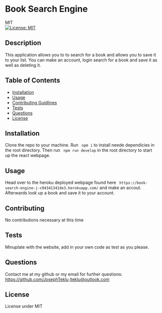 # Book Search Engine
  MIT<br>[![License: MIT](https://img.shields.io/badge/License-MIT-yellow.svg)](https://opensource.org/licenses/MIT)
## Description 
  This application allows you to to search for a book and allows you to save it to your list. You can make an account, login search for a book and save it as well as deleting it.
## Table of Contents
  - [Installation](#installation)
 - [Usage](#usage) 
 - [Contributing Guidlines](#contributing) 
 - [Tests](#tests) 
 - [Questions](#questions) 
 - [License](#license)
## Installation 
  Clone the repo to your machine. Run ``` npm i``` to install neede dependicies in the root directory. Then run ``` npm run develop``` in the root directory to start up the react webpage. 
## Usage 
  Head over to the heroku deployed webpage found here ``` https://book-search-engine-j-c04341341de3.herokuapp.com/``` and make an accout. Afterwards look up a book and save it to your account.
## Contributing 
  No contributions necessary at this time
## Tests 
  Minuplate with the website, add in your own code as test as you please.
## Questions
  Contact me at my github or my email for further questions: https://github.com/JosephTeklu jteklu@outlook.com
## License
   License under MIT
  